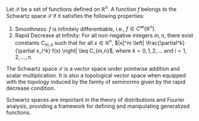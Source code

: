 Let $\mathcal{S}$ be a set of functions defined on $\mathbb{R}^n$. A function $f$ belongs to the Schwartz space $\mathcal{S}$ if it satisfies the following properties:

1. Smoothness: $f$ is infinitely differentiable, i.e., $f \in C^\infty(\mathbb{R}^n)$.
2. Rapid Decrease at Infinity: For all non-negative integers $m, n$, there exist constants $C_{m,n}$ such that for all $x \in \mathbb{R}^n$,
   $|x|^m \left| \frac{\partial^k}{\partial x_i^k} f(x) \right| \leq C_{m,n}$, where $k = 0, 1, 2, \ldots$ and $i = 1, 2, \ldots, n$.

The Schwartz space $\mathcal{S}$ is a vector space under pointwise addition and scalar multiplication. It is also a topological vector space when equipped with the topology induced by the family of seminorms given by the rapid decrease condition.

Schwartz spaces are important in the theory of distributions and Fourier analysis, providing a framework for defining and manipulating generalized functions.
